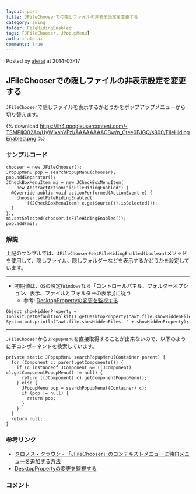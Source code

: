 ```yaml
---
layout: post
title: JFileChooserでの隠しファイルの非表示設定を変更する
category: swing
folder: FileHidingEnabled
tags: [JFileChooser, JPopupMenu]
author: aterai
comments: true
---
```


Posted by [aterai](http://terai.xrea.jp/aterai.html) at 2014-03-17

## JFileChooserでの隠しファイルの非表示設定を変更する
`JFileChooser`で隠しファイルを表示するかどうかをポップアップメニューから切り替えます。


{% download https://lh4.googleusercontent.com/-TSMPljQ02Ao/UyWixahVFzI/AAAAAAAACBw/n_Ctee0FJGQ/s800/FileHidingEnabled.png %}

### サンプルコード
<pre class="prettyprint"><code>chooser = new JFileChooser();
JPopupMenu pop = searchPopupMenu(chooser);
pop.addSeparator();
JCheckBoxMenuItem mi = new JCheckBoxMenuItem(
    new AbstractAction("isFileHidingEnabled") {
  @Override public void actionPerformed(ActionEvent e) {
    chooser.setFileHidingEnabled(
        ((JCheckBoxMenuItem) e.getSource()).isSelected());
  }
});
mi.setSelected(chooser.isFileHidingEnabled());
pop.add(mi);
</code></pre>

### 解説
上記のサンプルでは、`JFileChooser#setFileHidingEnabled(boolean)`メソッドを使用して、隠しファイル、隠しフォルダーなどを表示するかどうかを設定しています。

- - - -
- 初期値は、`OS`の設定(`Windows`なら「コントロールパネル、フォルダーオプション、表示、ファイルとフォルダーの表示」)に従う
    - 参考: [DesktopPropertyの変更を監視する](http://terai.xrea.jp/Swing/DesktopProperty.html)

<!-- dummy comment line for breaking list -->

<pre class="prettyprint"><code>Object showHiddenProperty = Toolkit.getDefaultToolkit().getDesktopProperty("awt.file.showHiddenFiles");
System.out.println("awt.file.showHiddenFiles: " + showHiddenProperty);
</code></pre>

- - - -
`JFileChooser`から`JPopupMenu`を直接取得することが出来ないので、以下のように子コンポーネントを検索しています。

<pre class="prettyprint"><code>private static JPopupMenu searchPopupMenu(Container parent) {
  for (Component c: parent.getComponents()) {
    if (c instanceof JComponent &amp;&amp; ((JComponent) c).getComponentPopupMenu() != null) {
      return ((JComponent) c).getComponentPopupMenu();
    } else {
      JPopupMenu pop = searchPopupMenu((Container) c);
      if (pop != null) {
        return pop;
      }
    }
  }
  return null;
}
</code></pre>

### 参考リンク
- [クロノス・クラウン - 「JFileChooser」のコンテキストメニューに独自メニューを追加する方法](http://crocro.com/news/20110706140746.html)
- [DesktopPropertyの変更を監視する](http://terai.xrea.jp/Swing/DesktopProperty.html)

<!-- dummy comment line for breaking list -->

### コメント
